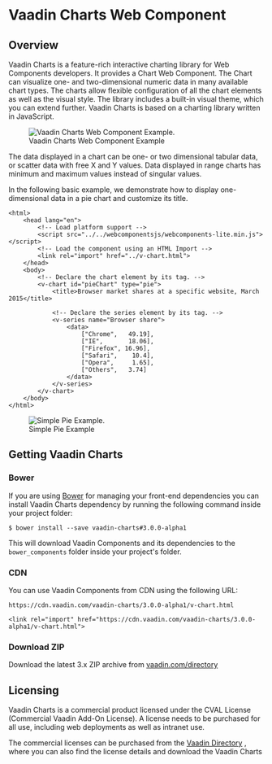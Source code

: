 # Vaadin Charts Web Component

## Overview
Vaadin Charts is a feature-rich interactive charting library for Web Components developers. It provides a Chart Web Component. The Chart can visualize one- and two-dimensional numeric data in many available chart types. The charts allow flexible configuration of all the chart elements as well as the visual style. The library includes a built-in visual theme, which you can extend further. 
Vaadin Charts is based on a charting library written in JavaScript.

<figure>
    <img src="images/vaadin-charts.png" alt="Vaadin Charts Web Component Example.">
    <figcaption>Vaadin Charts Web Component Example</figcaption>
</figure>

The data displayed in a chart can be one- or two dimensional tabular data, or scatter data with free X and Y values. Data displayed in range charts has minimum and maximum values instead of singular values.

In the following basic example, we demonstrate how to display one-dimensional data in a pie chart and customize its title.

    <html>
        <head lang="en">
            <!-- Load platform support -->
            <script src="../../webcomponentsjs/webcomponents-lite.min.js"></script>
            <!-- Load the component using an HTML Import -->
            <link rel="import" href="../v-chart.html">
        </head>
        <body>
            <!-- Declare the chart element by its tag. -->
            <v-chart id="pieChart" type="pie">
                <title>Browser market shares at a specific website, March 2015</title>
    
                <!-- Declare the series element by its tag. -->
                <v-series name="Browser share">
                    <data>
                        ["Chrome",   49.19],
                        ["IE",       18.06],
                        ["Firefox", 16.96],
                        ["Safari",    10.4],
                        ["Opera",     1.65],
                        ["Others",   3.74]
                    </data>
                </v-series>
            </v-chart>
        </body>
    </html>

<figure>
    <img src="images/simple-pie.png" alt="Simple Pie Example.">
    <figcaption>Simple Pie Example</figcaption>
</figure>

## Getting Vaadin Charts

### Bower

If you are using [Bower](http://bower.io) for managing your front-end dependencies you can install Vaadin Charts dependency by running the following command inside your project folder:

    $ bower install --save vaadin-charts#3.0.0-alpha1
    
This will download Vaadin Components and its dependencies to the `bower_components` folder inside your project's folder.

### CDN

You can use Vaadin Components from CDN using the following URL:

    https://cdn.vaadin.com/vaadin-charts/3.0.0-alpha1/v-chart.html

    <link rel="import" href="https://cdn.vaadin.com/vaadin-charts/3.0.0-alpha1/v-chart.html">

### Download ZIP

Download the latest 3.x ZIP archive from [vaadin.com/directory](https://vaadin.com/directory#!addon/vaadin-charts)

## Licensing
Vaadin Charts is a commercial product licensed under the CVAL License (Commercial Vaadin Add-On License). A license needs to be purchased for all use, including web deployments as well as intranet use.

The commercial licenses can be purchased from the [Vaadin Directory](https://vaadin.com/directory/ "Vaadin Directory") , where you can also find the license details and download the Vaadin Charts
